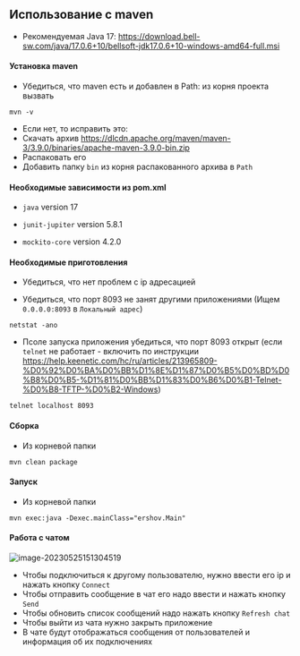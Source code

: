 ## Использование с maven

- Рекомендуемая Java 17: https://download.bell-sw.com/java/17.0.6+10/bellsoft-jdk17.0.6+10-windows-amd64-full.msi

#### Установка maven

- Убедиться, что maven есть и добавлен в Path: из корня проекта вызвать
```
mvn -v
```
- Если нет, то исправить это:
- Скачать архив https://dlcdn.apache.org/maven/maven-3/3.9.0/binaries/apache-maven-3.9.0-bin.zip
- Распаковать его
- Добавить папку `bin` из корня распакованного архива в `Path`

#### Необходимые зависимости из pom.xml

- `java` version 17

- `junit-jupiter` version 5.8.1

- `mockito-core` version 4.2.0

#### Необходимые приготовления

- Убедиться, что нет проблем с ip адресацией

- Убедиться, что порт 8093 не занят другими приложениями (Ищем `0.0.0.0:8093` в `Локальный адрес`)

```
netstat -ano
```



- Псоле запуска приложения убедиться, что порт 8093 открыт (если `telnet` не работает - включить по инструкции https://help.keenetic.com/hc/ru/articles/213965809-%D0%92%D0%BA%D0%BB%D1%8E%D1%87%D0%B5%D0%BD%D0%B8%D0%B5-%D1%81%D0%BB%D1%83%D0%B6%D0%B1-Telnet-%D0%B8-TFTP-%D0%B2-Windows)

```
telnet localhost 8093
```

#### Сборка

- Из корневой папки
```
mvn clean package
```

#### Запуск

- Из корневой папки

```
mvn exec:java -Dexec.mainClass="ershov.Main"
```

#### Работа с чатом

![image-20230525151304519](https://github.com/Stanislav-Sartasov/spbu-mm-parallel-programming/blob/ErshovVladislav/ErshovVladislav/Task5/application.PNG)

- Чтобы подключиться к другому пользователю, нужно ввести его ip и нажать кнопку `Connect`
- Чтобы отправить сообщение в чат его надо ввести и нажать кнопку `Send`
- Чтобы обновить список сообщений надо нажать кнопку `Refresh chat`
- Чтобы выйти из чата нужно закрыть приложение
- В чате будут отображаться сообщения от пользователей и информация об их подключениях
